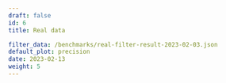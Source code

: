 ```yaml
---
draft: false
id: 6
title: Real data

filter_data: /benchmarks/real-filter-result-2023-02-03.json
default_plot: precision
date: 2023-02-13
weight: 5
---
```

